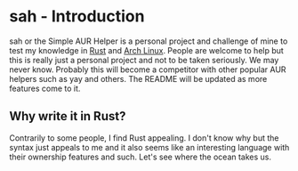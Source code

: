 # sah - Introduction
sah or the Simple AUR Helper is a personal project and challenge of mine to test my knowledge in [Rust](https://github.com/rust-lang/rust) and [Arch Linux](https://www.archlinux.org/). People are welcome to help but this is really just a personal project and not to be taken seriously. We may never know. Probably this will become a competitor with other popular AUR helpers such as yay and others. The README will be updated as more features come to it.

## Why write it in Rust?
Contrarily to some people, I find Rust appealing. I don't know why but the syntax just appeals to me and it also seems like an interesting language with their ownership features and such. Let's see where the ocean takes us.

